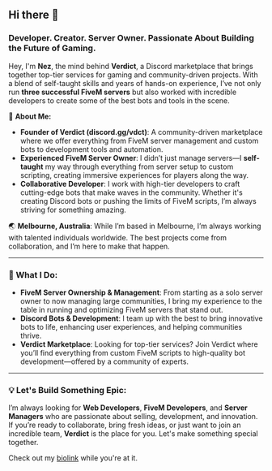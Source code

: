 ## Hi there 👋

### Developer. Creator. Server Owner. Passionate About Building the Future of Gaming.

Hey, I'm **Nez**, the mind behind **Verdict**, a Discord marketplace that brings together top-tier services for gaming and community-driven projects. With a blend of self-taught skills and years of hands-on experience, I’ve not only run **three successful FiveM servers** but also worked with incredible developers to create some of the best bots and tools in the scene.

🚀 **About Me:**
- **Founder of Verdict (discord.gg/vdct)**: A community-driven marketplace where we offer everything from FiveM server management and custom bots to development tools and automation.
- **Experienced FiveM Server Owner**: I didn’t just manage servers—I **self-taught** my way through everything from server setup to custom scripting, creating immersive experiences for players along the way.
- **Collaborative Developer**: I work with high-tier developers to craft cutting-edge bots that make waves in the community. Whether it's creating Discord bots or pushing the limits of FiveM scripts, I’m always striving for something amazing.

🌏 **Melbourne, Australia**: While I’m based in Melbourne, I’m always working with talented individuals worldwide. The best projects come from collaboration, and I’m here to make that happen.

---

### 🔧 What I Do:
- **FiveM Server Ownership & Management**: From starting as a solo server owner to now managing large communities, I bring my experience to the table in running and optimizing FiveM servers that stand out.
- **Discord Bots & Development**: I team up with the best to bring innovative bots to life, enhancing user experiences, and helping communities thrive.
- **Verdict Marketplace**: Looking for top-tier services? Join Verdict where you’ll find everything from custom FiveM scripts to high-quality bot development—offered by a community of experts.

---

### 💡 Let's Build Something Epic:
I’m always looking for **Web Developers**, **FiveM Developers**, and **Server Managers** who are passionate about selling, development, and innovation. If you’re ready to collaborate, bring fresh ideas, or just want to join an incredible team, **Verdict** is the place for you. Let's make something special together.

Check out my [biolink](https://slatt.cc/ne) while you're at it.
